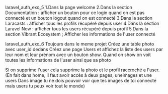 laravel_auth_exo_5
1.Dans la page welcome
2.Dans la  section Documentation  : afficher un bouton pour ce login quand on est pas connecté et un bouton logout quand on est connecté
3.Dans la section Laracasts : afficher tous les profils récupéré depuis user
4.Dans la section Laravel New  : afficher tous les users récupéré depuis profil
5.Dans la section Vibrant Ecosystem ; Afficher les informations de l'user connecté

laravel_auth_exo_6
Toujours dans le meme projet
Créez une table photo avec user_id dedans
Créez une page Users et affichez la liste des users par leur nom et leur prénom avec un bouton show.
Quand on show on voit toutes les informations de l'user ainsi que sa photo

Si on supprime l'user cela supprime la photo et le profil raccroché a l'user.
    (En fait dans home, il faut avoir accès à deux pages, uneimages et une users
    Dans image tu ne dois pouvoir voir que tes images de toi connecté mais users tu peux voir tout le monde)

